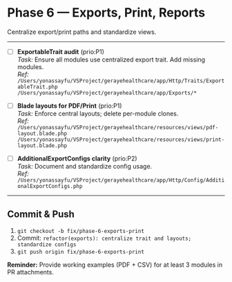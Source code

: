 # Phase 6 — Exports, Print, Reports

Centralize export/print paths and standardize views.

---

- [ ] **ExportableTrait audit** (prio:P1)  
  *Task:* Ensure all modules use centralized export trait. Add missing modules.  
  *Ref:* `/Users/yonassayfu/VSProject/gerayehealthcare/app/Http/Traits/ExportableTrait.php`  
  `/Users/yonassayfu/VSProject/gerayehealthcare/app/Exports/*`

- [ ] **Blade layouts for PDF/Print** (prio:P1)  
  *Task:* Enforce central layouts; delete per-module clones.  
  *Ref:*  
  `/Users/yonassayfu/VSProject/gerayehealthcare/resources/views/pdf-layout.blade.php`  
  `/Users/yonassayfu/VSProject/gerayehealthcare/resources/views/print-layout.blade.php`

- [ ] **AdditionalExportConfigs clarity** (prio:P2)  
  *Task:* Document and standardize config usage.  
  *Ref:* `/Users/yonassayfu/VSProject/gerayehealthcare/app/Http/Config/AdditionalExportConfigs.php`

---

## Commit & Push
1. `git checkout -b fix/phase-6-exports-print`  
2. Commit: `refactor(exports): centralize trait and layouts; standardize configs`  
3. `git push origin fix/phase-6-exports-print`

**Reminder:** Provide working examples (PDF + CSV) for at least 3 modules in PR attachments.
